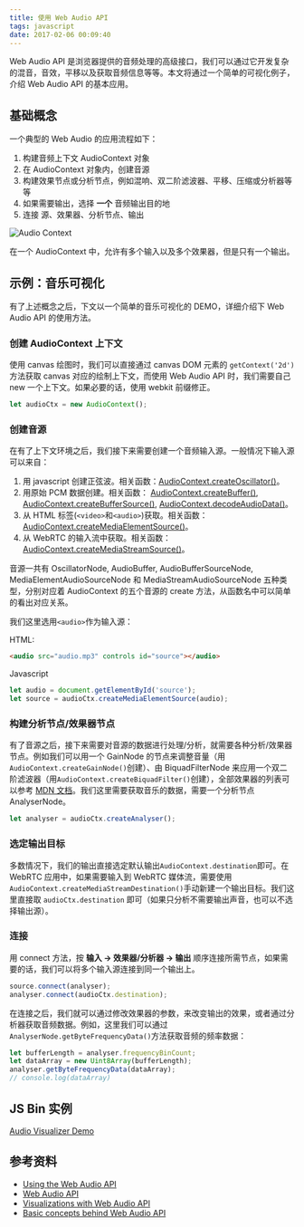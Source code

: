 ```yaml
---
title: 使用 Web Audio API
tags: javascript
date: 2017-02-06 00:09:40
---
```


Web Audio API 是浏览器提供的音频处理的高级接口，我们可以通过它开发复杂的混音，音效，平移以及获取音频信息等等。本文将通过一个简单的可视化例子，介绍 Web Audio API 的基本应用。
<!-- more -->

## 基础概念
一个典型的 Web Audio 的应用流程如下：

1. 构建音频上下文 AudioContext 对象
2. 在 AudioContext 对象内，创建音源
3. 构建效果节点或分析节点，例如混响、双二阶滤波器、平移、压缩或分析器等等
4. 如果需要输出，选择 **一个** 音频输出目的地
5. 连接 源、效果器、分析节点、输出

![Audio Context](http://ok880r6rs.bkt.clouddn.com/blog/web-audio/audio-context.png)

在一个 AudioContext 中，允许有多个输入以及多个效果器，但是只有一个输出。

## 示例：音乐可视化
有了上述概念之后，下文以一个简单的音乐可视化的 DEMO，详细介绍下 Web Audio API 的使用方法。

### 创建 AudioContext 上下文
使用 canvas 绘图时，我们可以直接通过 canvas DOM 元素的 `getContext('2d')` 方法获取 canvas 对应的绘制上下文，而使用 Web Audio API 时，我们需要自己 new 一个上下文。如果必要的话，使用 webkit 前缀修正。
```javascript
let audioCtx = new AudioContext();
```

### 创建音源
在有了上下文环境之后，我们接下来需要创建一个音频输入源。一般情况下输入源可以来自：
1. 用 javascript 创建正弦波。相关函数：[AudioContext.createOscillator()](https://developer.mozilla.org/en-US/docs/Web/API/AudioContext/createOscillator)。
2. 用原始 PCM 数据创建。相关函数： [AudioContext.createBuffer()](https://developer.mozilla.org/en-US/docs/Web/API/AudioContext/createBuffer), [AudioContext.createBufferSource()](https://developer.mozilla.org/en-US/docs/Web/API/AudioContext/createBufferSource), [AudioContext.decodeAudioData()](https://developer.mozilla.org/en-US/docs/Web/API/AudioContext/decodeAudioData)。
3. 从 HTML 标签(`<video>`和`<audio>`)获取。相关函数：[AudioContext.createMediaElementSource()](https://developer.mozilla.org/en-US/docs/Web/API/AudioContext/createMediaElementSource)。
4. 从 WebRTC 的输入流中获取。相关函数：[AudioContext.createMediaStreamSource()](https://developer.mozilla.org/en-US/docs/Web/API/AudioContext/createMediaStreamSource)。

音源一共有 OscillatorNode, AudioBuffer, AudioBufferSourceNode, MediaElementAudioSourceNode 和 MediaStreamAudioSourceNode 五种类型，分别对应着 AudioContext 的五个音源的 create 方法，从函数名中可以简单的看出对应关系。

我们这里选用`<audio>`作为输入源：

HTML:
```html
<audio src="audio.mp3" controls id="source"></audio>
```

Javascript
```javascript
let audio = document.getElementById('source');
let source = audioCtx.createMediaElementSource(audio);
```

### 构建分析节点/效果器节点
有了音源之后，接下来需要对音源的数据进行处理/分析，就需要各种分析/效果器节点。例如我们可以用一个 GainNode 的节点来调整音量（用`AudioContext.createGainNode()`创建）、由 BiquadFilterNode 来应用一个双二阶滤波器（用`AudioContext.createBiquadFilter()`创建），全部效果器的列表可以参考 [MDN 文档](https://developer.mozilla.org/en-US/docs/Web/API/Web_Audio_API#Defining_audio_effects_filters)。我们这里需要获取音乐的数据，需要一个分析节点 AnalyserNode。
```javascript
let analyser = audioCtx.createAnalyser();
```

### 选定输出目标
多数情况下，我们的输出直接选定默认输出`AudioContext.destination`即可。在 WebRTC 应用中，如果需要输入到 WebRTC 媒体流，需要使用`AudioContext.createMediaStreamDestination()`手动新建一个输出目标。我们这里直接取 `audioCtx.destination` 即可（如果只分析不需要输出声音，也可以不选择输出源）。

### 连接
用 connect 方法，按 **输入 -> 效果器/分析器 -> 输出** 顺序连接所需节点，如果需要的话，我们可以将多个输入源连接到同一个输出上。
```javascript
source.connect(analyser);
analyser.connect(audioCtx.destination);
```
在连接之后，我们就可以通过修改效果器的参数，来改变输出的效果，或者通过分析器获取音频数据。例如，这里我们可以通过`AnalyserNode.getByteFrequencyData()`方法获取音频的频率数据：
```javascript
let bufferLength = analyser.frequencyBinCount;
let dataArray = new Uint8Array(bufferLength);
analyser.getByteFrequencyData(dataArray);
// console.log(dataArray)
```

## JS Bin 实例

<a class="jsbin-embed" href="http://jsbin.com/qoyemuh/embed?js,output&height=500px">Audio Visualizer Demo</a>
<script src="http://static.jsbin.com/js/embed.min.js?3.41.0"></script>

## 参考资料
- [Using the Web Audio API](https://developer.mozilla.org/en-US/docs/Web/API/Web_Audio_API/Using_Web_Audio_API)
- [Web Audio API](https://developer.mozilla.org/en-US/docs/Web/API/Web_Audio_API)
- [Visualizations with Web Audio API](https://developer.mozilla.org/en-US/docs/Web/API/Web_Audio_API/Visualizations_with_Web_Audio_API)
- [Basic concepts behind Web Audio API](https://developer.mozilla.org/zh-CN/docs/Web/API/Web_Audio_API/Basic_concepts_behind_Web_Audio_API)
